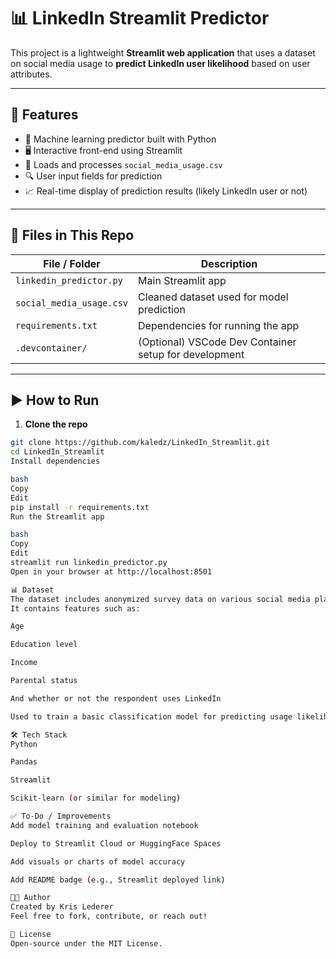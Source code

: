# 📊 LinkedIn Streamlit Predictor

This project is a lightweight **Streamlit web application** that uses a dataset on social media usage to **predict LinkedIn user likelihood** based on user attributes.

---

## 🚀 Features

- 🧠 Machine learning predictor built with Python
- 🖥️ Interactive front-end using Streamlit
- 📂 Loads and processes `social_media_usage.csv`
- 🔍 User input fields for prediction
- 📈 Real-time display of prediction results (likely LinkedIn user or not)

---

## 📂 Files in This Repo

| File / Folder           | Description |
|-------------------------|-------------|
| `linkedin_predictor.py` | Main Streamlit app |
| `social_media_usage.csv`| Cleaned dataset used for model prediction |
| `requirements.txt`      | Dependencies for running the app |
| `.devcontainer/`        | (Optional) VSCode Dev Container setup for development |

---

## ▶️ How to Run

1. **Clone the repo**
```bash
git clone https://github.com/kaledz/LinkedIn_Streamlit.git
cd LinkedIn_Streamlit
Install dependencies

bash
Copy
Edit
pip install -r requirements.txt
Run the Streamlit app

bash
Copy
Edit
streamlit run linkedin_predictor.py
Open in your browser at http://localhost:8501

📊 Dataset
The dataset includes anonymized survey data on various social media platforms.
It contains features such as:

Age

Education level

Income

Parental status

And whether or not the respondent uses LinkedIn

Used to train a basic classification model for predicting usage likelihood.

🛠 Tech Stack
Python

Pandas

Streamlit

Scikit-learn (or similar for modeling)

✅ To-Do / Improvements
Add model training and evaluation notebook

Deploy to Streamlit Cloud or HuggingFace Spaces

Add visuals or charts of model accuracy

Add README badge (e.g., Streamlit deployed link)

🧑‍💻 Author
Created by Kris Lederer
Feel free to fork, contribute, or reach out!

📜 License
Open-source under the MIT License.
